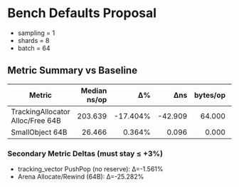 # Bench Defaults Proposal

- sampling = 1
- shards   = 8
- batch    = 64

## Metric Summary vs Baseline

| Metric | Median ns/op | Δ% | Δns | bytes/op | allocs/op | Status |
|---|---:|---:|---:|---:|---:|:---:|
| TrackingAllocator Alloc/Free 64B | 203.639 | -17.404% | -42.909 | 64.000 | 1.000 | OK |
| SmallObject 64B | 26.466 | 0.364% | 0.096 | 0.000 | 0.000 | OK |

### Secondary Metric Deltas (must stay ≤ +3%)
- tracking_vector PushPop (no reserve): Δ=-1.561%
- Arena Allocate/Rewind (64B): Δ=-25.282%

